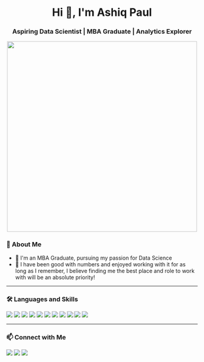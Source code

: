 <!-- Profile Header -->
<h1 align="center">Hi 👋, I'm Ashiq Paul</h1>
<h3 align="center">Aspiring Data Scientist | MBA Graduate | Analytics Explorer</h3>

<!-- Banner or GIF -->
<p align="center">
  <img src="https://media.giphy.com/media/qgQUggAC3Pfv687qPC/giphy.gif" width="500"/>
</p>

<!-- About Me -->
### 🧠 About Me

- 🔭 I'm an MBA Graduate, pursuing my passion for Data Science
- 🌱 I have been good with numbers and enjoyed working with it for as long as I 
      remember, I believe finding me the best place and role to work with will be an 
      absolute priority!
<!-- - 👯 -->

---

### 🛠️ Languages and Skills

<p align="left">
  <img src="https://img.shields.io/badge/Python-3776AB?style=for-the-badge&logo=python&logoColor=white"/>
  <img src="https://img.shields.io/badge/R-276DC3?style=for-the-badge&logo=r&logoColor=white"/>
  <img src="https://img.shields.io/badge/Pandas-150458?style=for-the-badge&logo=pandas&logoColor=white"/>
  <img src="https://img.shields.io/badge/Numpy-013243?style=for-the-badge&logo=numpy&logoColor=white"/>
  <img src="https://img.shields.io/badge/MySQL-4479A1?style=for-the-badge&logo=mysql&logoColor=white"/>
  <img src="https://img.shields.io/badge/SQLite-07405E?style=for-the-badge&logo=sqlite&logoColor=white"/>
  <img src="https://img.shields.io/badge/BigQuery-4285F4?style=for-the-badge&logo=googlecloud&logoColor=white"/>
  <img src="https://img.shields.io/badge/Tableau-E97627?style=for-the-badge&logo=tableau&logoColor=white"/>
  <img src="https://img.shields.io/badge/Power BI-F2C811?style=for-the-badge&logo=powerbi&logoColor=black"/>
  <img src="https://img.shields.io/badge/HTML5-E34F26?style=for-the-badge&logo=html5&logoColor=white"/>
  <img src="https://img.shields.io/badge/CSS3-1572B6?style=for-the-badge&logo=css3&logoColor=white"/>
</p>

---

<!--### 📊 GitHub Stats

<p align="center">
  <img src="https://github-readme-stats.vercel.app/api?username=YOUR_USERNAME&show_icons=true&theme=tokyonight" width="45%" />
  <img src="https://github-readme-stats.vercel.app/api/top-langs/?username=YOUR_USERNAME&layout=compact&theme=tokyonight" width="45%" />
</p>

--- -->

### 📫 Connect with Me

<p align="left">
  <a href="https://linkedin.com/in/ashiqpaul/" target="_blank"><img src="https://img.shields.io/badge/-LinkedIn-blue?logo=linkedin&style=for-the-badge"></a>
  <a href="mailto:ashiqpaul@gmail.com"><img src="https://img.shields.io/badge/-Gmail-D14836?style=for-the-badge&logo=gmail&logoColor=white"></a>
  <a href="https://www.instagram.com/harmfulgrub/"><img src="https://img.shields.io/badge/-Instagram-E4405F?style=for-the-badge&logo=instagram&logoColor=white"></a>
</p>
